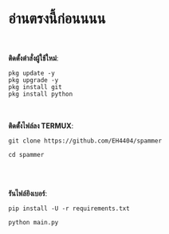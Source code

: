 # อ่านตรงนี้ก่อนนนน

<br><br>
**ติดตั้งตำสั่งผู้ใช้ใหม่**:<br>
```
pkg update -y
pkg upgrade -y
pkg install git
pkg install python
```
<br><br>
**ติดตั้งไฟล์ลง TERMUX**:<br>
```
git clone https://github.com/EH4404/spammer

cd spammer
```
<br><br>

**รันไฟล์ยิงเบอร์**:<br>
```
pip install -U -r requirements.txt

python main.py
```
